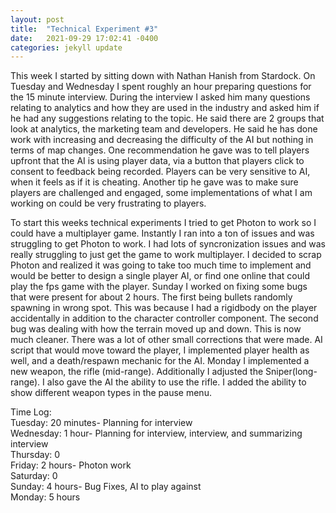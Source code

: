 ```yaml
---
layout: post
title:  "Technical Experiment #3"
date:   2021-09-29 17:02:41 -0400
categories: jekyll update
---
```

This week I started by sitting down with Nathan Hanish from Stardock. On Tuesday and Wednesday I spent roughly an hour preparing questions for the 15 minute interview. During the interview I asked him many questions relating to analytics and how they are used in the industry and asked him if he had any suggestions relating to the topic. He said there are 2 groups that look at analytics, the marketing team and developers. He said he has done work with increasing and decreasing the difficulty of the AI but nothing in terms of map changes. One recommendation he gave was to tell players upfront that the AI is using player data, via a button that players click to consent to feedback being recorded. Players can be very sensitive to AI, when it feels as if it is cheating. Another tip he gave was to make sure players are challenged and engaged, some implementations of what I am working on could be very frustrating to players.

To start this weeks technical experiments I tried to get Photon to work so I could have a multiplayer game. Instantly I ran into a ton of issues and was struggling to get Photon to work. I had lots of syncronization issues and was really struggling to just get the game to work multiplayer. I decided to scrap Photon and realized it was going to take too much time to implement and would be better to design a single player AI, or find one online that could play the fps game with the player. Sunday I worked on fixing some bugs that were present for about 2 hours. The first being bullets randomly spawning in wrong spot. This was because I had a rigidbody on the player accidentally in addition to the character controller component. The second bug was dealing with how the terrain moved up and down. This is now much cleaner. There was a lot of other small corrections that were made. AI script that would move toward the player, I implemented player health as well, and a death/respawn mechanic for the AI. Monday I implemented a new weapon, the rifle (mid-range). Additionally I adjusted the Sniper(long-range). I also gave the AI the ability to use the rifle. I added the ability to show different weapon types in the pause menu.


Time Log:
<br>Tuesday: 20 minutes- Planning for interview
<br>Wednesday: 1 hour- Planning for interview, interview, and summarizing interview
<br>Thursday: 0
<br>Friday: 2 hours- Photon work
<br>Saturday: 0
<br>Sunday: 4 hours- Bug Fixes, AI to play against
<br>Monday: 5 hours

